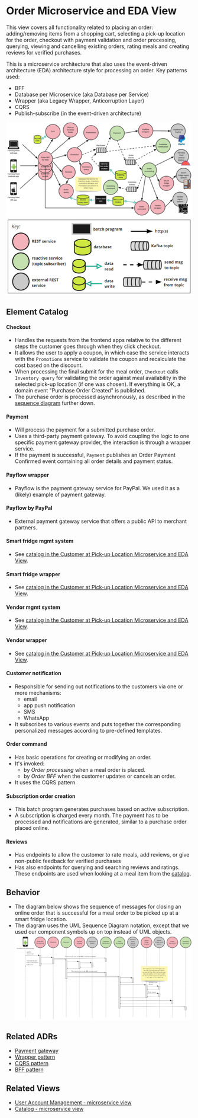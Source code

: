# Order Microservice and EDA View 
This view covers all functionality related to placing an order: adding/removing items from a shopping cart, selecting
a pick-up location for the order, checkout with payment validation and order processing, querying, viewing and 
cancelling existing orders, rating meals and creating reviews for verified purchases. 

This is a microservice architecture that also uses the event-driven architecture (EDA) architecture style for 
processing an order. Key patterns used:
- BFF
- Database per Microservice (aka Database per Service)
- Wrapper (aka Legacy Wrapper, Anticorruption Layer)
- CQRS
- Publish-subscribe (in the event-driven architecture) 

![Order runtime view](../images/order-microservice-eda-view-primary.jpg)
![Notation key](../images/notation-key-microservice-views.png)


## Element Catalog 

#### Checkout
- Handles the requests from the frontend apps relative to the different steps the customer goes through when they
click checkout. 
- It allows the user to apply a coupon, in which case the service interacts with the `Promotions` service to validate the
coupon and recalculate the cost based on the discount. 
- When processing the final submit for the meal order, `Checkout` calls `Inventory query` for validating the order against 
  meal availability in the selected pick-up location (if one was chosen). If everything is OK, a domain event "Purchase Order Created" 
  is published. 
- The purchase order is processed asynchronously, as described in the [sequence diagram](#behavior) further down. 

#### Payment
- Will process the payment for a submitted purchase order. 
- Uses a third-party payment gateway. To avoid coupling the logic to one specific payment gateway provider, the interaction
is through a wrapper service. 
- If the payment is successful, `Payment` publishes an Order Payment Confirmed event containing all order details and
payment status.  

#### Payflow wrapper
- Payflow is the payment gateway service for PayPal. We used it as a (likely) example of payment gateway. 

#### Payflow by PayPal
- External payment gateway service that offers a public API to merchant partners. 

#### Smart fridge mgmt system
- See [catalog in the Customer at Pick-up Location Microservice and EDA View](customer-pickup-microservice-eda-view.md).

#### Smart fridge wrapper
- See [catalog in the Customer at Pick-up Location Microservice and EDA View](customer-pickup-microservice-eda-view.md).

#### Vendor mgmt system
- See [catalog in the Customer at Pick-up Location Microservice and EDA View](customer-pickup-microservice-eda-view.md).

#### Vendor wrapper
- See [catalog in the Customer at Pick-up Location Microservice and EDA View](customer-pickup-microservice-eda-view.md).

#### Customer notification
- Responsible for sending out notifications to the customers via one or more mechanisms: 
    - email
    - app push notification
    - SMS  
    - WhatsApp
- It subscribes to various events and puts together the corresponding personalized messages according to pre-defined templates.  

#### Order command
- Has basic operations for creating or modifying an order.
- It's invoked:
    - by *Order processing* when a meal order is placed.  
    - by *Order BFF* when the customer updates or cancels an order.   
- It uses the CQRS pattern. 

#### Subscription order creation
- This batch program generates purchases based on active subscription.
- A subscription is charged every month. The payment has to be processed and notifications are generated, similar
to a purchase order placed online.   


#### Reviews
- Has endpoints to allow the customer to rate meals, add reviews, or give non-public feedback for verified purchases
- Has also endpoints for querying and searching reviews and ratings. These endpoints are used when looking at a meal item 
from the [catalog](catalog-microservice-view.md).  


## Behavior
* The diagram below shows the sequence of messages for closing an online order that is successful for a meal order to
be picked up at a smart fridge location. 
* The diagram uses the UML Sequence Diagram notation, except that we used our component symbols up on top instead of
UML objects.   
![Order Sequence Diagram](../images/order-microservice-eda-view-sd.jpg)

 
## Related ADRs 
- [Payment gateway](../ADRs/ADR002-payment-gateway.md)
- [Wrapper pattern](../ADRs/ADR004-wrapper-pattern.md)
- [CQRS pattern](../ADRs/ADR005-cqrs-pattern.md)
- [BFF pattern](../ADRs/ADR003-bff-pattern.md)

## Related Views
- [User Account Management - microservice view](user-account-mgmt-microservice-view.md)
- [Catalog - microservice view](catalog-microservice-view.md)
